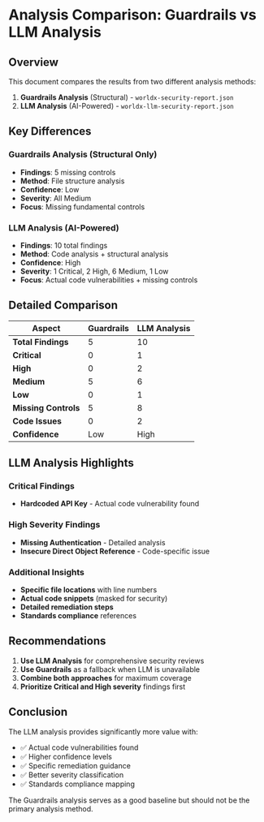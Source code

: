 # Analysis Comparison: Guardrails vs LLM Analysis

## Overview

This document compares the results from two different analysis methods:

1. **Guardrails Analysis** (Structural) - `worldx-security-report.json`
2. **LLM Analysis** (AI-Powered) - `worldx-llm-security-report.json`

## Key Differences

### Guardrails Analysis (Structural Only)
- **Findings**: 5 missing controls
- **Method**: File structure analysis
- **Confidence**: Low
- **Severity**: All Medium
- **Focus**: Missing fundamental controls

### LLM Analysis (AI-Powered)
- **Findings**: 10 total findings
- **Method**: Code analysis + structural analysis
- **Confidence**: High
- **Severity**: 1 Critical, 2 High, 6 Medium, 1 Low
- **Focus**: Actual code vulnerabilities + missing controls

## Detailed Comparison

| Aspect | Guardrails | LLM Analysis |
|--------|------------|--------------|
| **Total Findings** | 5 | 10 |
| **Critical** | 0 | 1 |
| **High** | 0 | 2 |
| **Medium** | 5 | 6 |
| **Low** | 0 | 1 |
| **Missing Controls** | 5 | 8 |
| **Code Issues** | 0 | 2 |
| **Confidence** | Low | High |

## LLM Analysis Highlights

### Critical Findings
- **Hardcoded API Key** - Actual code vulnerability found

### High Severity Findings
- **Missing Authentication** - Detailed analysis
- **Insecure Direct Object Reference** - Code-specific issue

### Additional Insights
- **Specific file locations** with line numbers
- **Actual code snippets** (masked for security)
- **Detailed remediation steps**
- **Standards compliance** references

## Recommendations

1. **Use LLM Analysis** for comprehensive security reviews
2. **Use Guardrails** as a fallback when LLM is unavailable
3. **Combine both approaches** for maximum coverage
4. **Prioritize Critical and High severity** findings first

## Conclusion

The LLM analysis provides significantly more value with:
- ✅ Actual code vulnerabilities found
- ✅ Higher confidence levels
- ✅ Specific remediation guidance
- ✅ Better severity classification
- ✅ Standards compliance mapping

The Guardrails analysis serves as a good baseline but should not be the primary analysis method.
